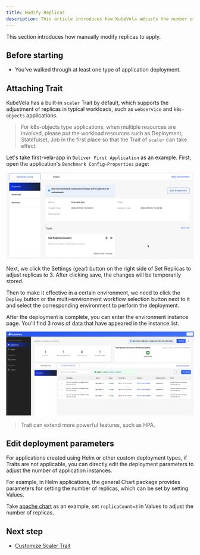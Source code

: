 ```yaml
---
title: Modify Replicas
description: This article introduces how KubeVela adjusts the number of application copies.
---
```


This section introduces how manually modify replicas to apply. 

## Before starting

- You've walked through at least one type of application deployment.

## Attaching Trait

KubeVela has a built-in `scaler` Trait by default, which supports the adjustment of replicas in typical workloads, such as `webservice` and `k8s-objects` applications.

> For k8s-objects type applications, when multiple resources are involved, please put the workload resources such as Deployment, Statefulset, Job in the first place so that the Trait of `scaler` can take effect.

Let's take first-vela-app in `Deliver First Application` as an example. First, open the application's `Benchmark Config`-`Properties` page:

![app-trait-scaler](../resources/app-scaler.jpg)

Next, we click the Settings (gear) button on the right side of Set Replicas to adjust replicas to 3. After clicking save, the changes will be temporarily stored.

Then to make it effective in a certain environment, we need to click the `Deploy` button or the multi-environment workflow selection button next to it and select the corresponding environment to perform the deployment.

After the deployment is complete, you can enter the environment instance page. You'll find 3 rows of data that have appeared in the instance list.

![instance-trait-scaler](../resources/instance-trait-scaler.jpg)

> Trait can extend more powerful features, such as HPA.

## Edit deployment parameters

For applications created using Helm or other custom deployment types, if Traits are not applicable, you can directly edit the deployment parameters to adjust the number of application instances.

For example, in Helm applications, the general Chart package provides parameters for setting the number of replicas, which can be set by setting Values.

Take [apache chart](https://github.com/bitnami/charts/tree/master/bitnami/apache) as an example, set `replicaCount=3` in Values to adjust the number of replicas.

## Next step

- [Customize Scaler Trait](../platform-engineers/traits/customize-trait)